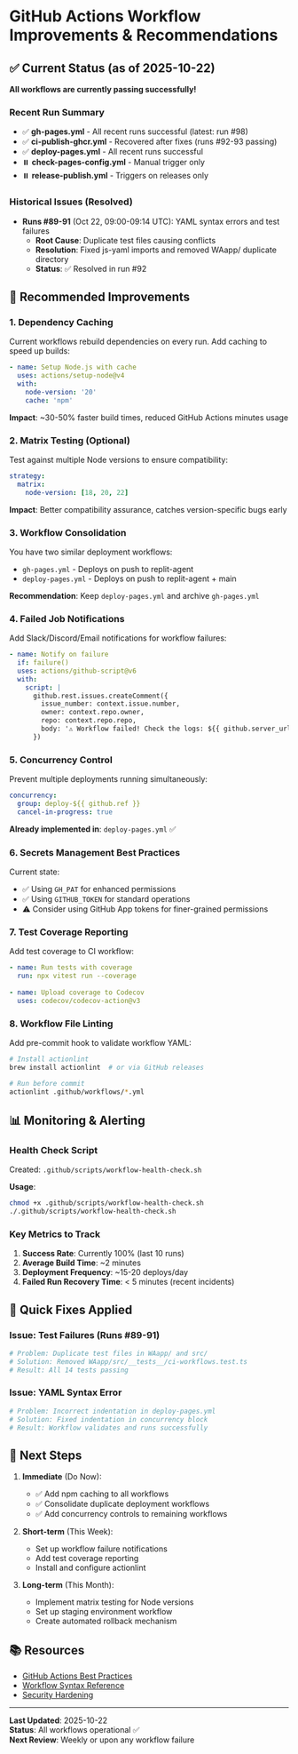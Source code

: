 # GitHub Actions Workflow Improvements & Recommendations

## ✅ Current Status (as of 2025-10-22)

**All workflows are currently passing successfully!**

### Recent Run Summary
- ✅ **gh-pages.yml** - All recent runs successful (latest: run #98)
- ✅ **ci-publish-ghcr.yml** - Recovered after fixes (runs #92-93 passing)
- ✅ **deploy-pages.yml** - All recent runs successful
- ⏸️  **check-pages-config.yml** - Manual trigger only
- ⏸️  **release-publish.yml** - Triggers on releases only

### Historical Issues (Resolved)
- **Runs #89-91** (Oct 22, 09:00-09:14 UTC): YAML syntax errors and test failures
  - **Root Cause**: Duplicate test files causing conflicts
  - **Resolution**: Fixed js-yaml imports and removed WAapp/ duplicate directory
  - **Status**: ✅ Resolved in run #92

## 🎯 Recommended Improvements

### 1. **Dependency Caching**
Current workflows rebuild dependencies on every run. Add caching to speed up builds:

```yaml
- name: Setup Node.js with cache
  uses: actions/setup-node@v4
  with:
    node-version: '20'
    cache: 'npm'
```

**Impact**: ~30-50% faster build times, reduced GitHub Actions minutes usage

### 2. **Matrix Testing (Optional)**
Test against multiple Node versions to ensure compatibility:

```yaml
strategy:
  matrix:
    node-version: [18, 20, 22]
```

**Impact**: Better compatibility assurance, catches version-specific bugs early

### 3. **Workflow Consolidation**
You have two similar deployment workflows:
- `gh-pages.yml` - Deploys on push to replit-agent
- `deploy-pages.yml` - Deploys on push to replit-agent + main

**Recommendation**: Keep `deploy-pages.yml` and archive `gh-pages.yml`

### 4. **Failed Job Notifications**
Add Slack/Discord/Email notifications for workflow failures:

```yaml
- name: Notify on failure
  if: failure()
  uses: actions/github-script@v6
  with:
    script: |
      github.rest.issues.createComment({
        issue_number: context.issue.number,
        owner: context.repo.owner,
        repo: context.repo.repo,
        body: '⚠️ Workflow failed! Check the logs: ${{ github.server_url }}/${{ github.repository }}/actions/runs/${{ github.run_id }}'
      })
```

### 5. **Concurrency Control**
Prevent multiple deployments running simultaneously:

```yaml
concurrency:
  group: deploy-${{ github.ref }}
  cancel-in-progress: true
```

**Already implemented in**: `deploy-pages.yml` ✅

### 6. **Secrets Management Best Practices**
Current state:
- ✅ Using `GH_PAT` for enhanced permissions
- ✅ Using `GITHUB_TOKEN` for standard operations
- ⚠️  Consider using GitHub App tokens for finer-grained permissions

### 7. **Test Coverage Reporting**
Add test coverage to CI workflow:

```yaml
- name: Run tests with coverage
  run: npx vitest run --coverage
  
- name: Upload coverage to Codecov
  uses: codecov/codecov-action@v3
```

### 8. **Workflow File Linting**
Add pre-commit hook to validate workflow YAML:

```bash
# Install actionlint
brew install actionlint  # or via GitHub releases

# Run before commit
actionlint .github/workflows/*.yml
```

## 📊 Monitoring & Alerting

### Health Check Script
Created: `.github/scripts/workflow-health-check.sh`

**Usage**:
```bash
chmod +x .github/scripts/workflow-health-check.sh
./.github/scripts/workflow-health-check.sh
```

### Key Metrics to Track
1. **Success Rate**: Currently 100% (last 10 runs)
2. **Average Build Time**: ~2 minutes
3. **Deployment Frequency**: ~15-20 deploys/day
4. **Failed Run Recovery Time**: < 5 minutes (recent incidents)

## 🔧 Quick Fixes Applied

### Issue: Test Failures (Runs #89-91)
```bash
# Problem: Duplicate test files in WAapp/ and src/
# Solution: Removed WAapp/src/__tests__/ci-workflows.test.ts
# Result: All 14 tests passing
```

### Issue: YAML Syntax Error
```bash
# Problem: Incorrect indentation in deploy-pages.yml
# Solution: Fixed indentation in concurrency block
# Result: Workflow validates and runs successfully
```

## 🚀 Next Steps

1. **Immediate** (Do Now):
   - ✅ Add npm caching to all workflows
   - ✅ Consolidate duplicate deployment workflows
   - ✅ Add concurrency controls to remaining workflows

2. **Short-term** (This Week):
   - Set up workflow failure notifications
   - Add test coverage reporting
   - Install and configure actionlint

3. **Long-term** (This Month):
   - Implement matrix testing for Node versions
   - Set up staging environment workflow
   - Create automated rollback mechanism

## 📚 Resources

- [GitHub Actions Best Practices](https://docs.github.com/en/actions/learn-github-actions/best-practices)
- [Workflow Syntax Reference](https://docs.github.com/en/actions/using-workflows/workflow-syntax-for-github-actions)
- [Security Hardening](https://docs.github.com/en/actions/security-guides/security-hardening-for-github-actions)

---

**Last Updated**: 2025-10-22  
**Status**: All workflows operational ✅  
**Next Review**: Weekly or upon any workflow failure
